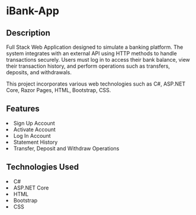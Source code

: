 # iBank-App

<h2>Description</h2>
<p>Full Stack Web Application designed to simulate a banking platform. The system integrates with an external API using HTTP methods to handle transactions securely. Users must log in to access their bank balance, view their transaction history, and perform operations such as transfers, deposits, and withdrawals.

<p>This project incorporates various web technologies such as C#, ASP.NET Core, Razor Pages, HTML, Bootstrap, CSS.</p>

<h2>Features</h2>

<li>Sign Up Account</li>

<li>Activate Account</li>

<li>Log In Account</li>

<li>Statement History</li>

<li>Transfer, Deposit and Withdraw Operations</li>


<h2>Technologies Used</h2>

<li>C#</li>

<li>ASP.NET Core</li>

<li>HTML</li>

<li>Bootstrap</li>

<li>CSS</li>
